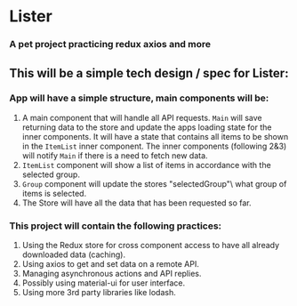 # Lister

### A pet project practicing redux axios and more

## This will be a simple tech design / spec for Lister:

### App will have a simple structure, main components will be:

1.  A main component that will handle all API requests.
    `Main` will save returning data to the store and update the apps loading state for the inner components.
    It will have a state that contains all items to be shown in the `ItemList` inner component.
    The inner components (following 2&3) will notify `Main` if there is a need to fetch new data.
2.  `ItemList` component will show a list of items in accordance with the selected group.
3.  `Group` component will update the stores \"selectedGroup"\ what group of items is selected.
4.  The Store will have all the data that has been requested so far.

### This project will contain the following practices:

1.  Using the Redux store for cross component access to have all already downloaded data (caching).
2.  Using axios to get and set data on a remote API.
3.  Managing asynchronous actions and API replies.
4.  Possibly using material-ui for user interface.
5.  Using more 3rd party libraries like lodash.

